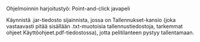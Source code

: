 Ohjelmoinnin harjoitustyö: Point-and-click javapeli

Käynnistä .jar-tiedosto sijainnista, jossa on Tallennukset-kansio (joka vastaavasti pitää sisällään .txt-muotoisia tallennustiedostoja, tarkemmat ohjeet Käyttöohjeet.pdf-tiedostossa), jotta pelitilanteen pystyy tallentamaan.
